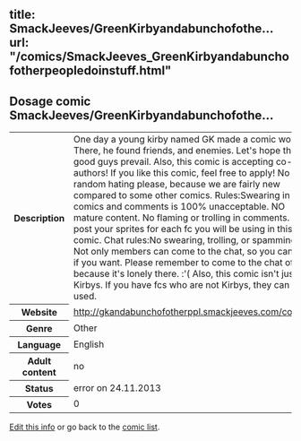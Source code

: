 title: SmackJeeves/GreenKirbyandabunchofothe...
url: "/comics/SmackJeeves_GreenKirbyandabunchofotherpeopledoinstuff.html"
---
Dosage comic SmackJeeves/GreenKirbyandabunchofothe...
-----------------------------------------

<p id="msg"></p>
<script type="text/javascript">
if (window.location.search === '?edit_info_mail=sent_ok') {
  var elem = document.getElementById("msg");
  elem.innerHTML = 'Edited information sucessfully sent for review, which is usually done daily. Thanks!';
  elem.className = 'ok';
}
</script>
<table class="comicinfo">
<tr>
<th>Description</th><td>One day a young kirby named GK made a comic world. There, he found friends, and enemies. Let's hope that the good guys prevail. Also, this comic is accepting co-authors! If you like this comic, feel free to apply! No random hating please, because we are fairly new compared to some other comics. Rules:Swearing in comics and comments is 100% unacceptable. NO mature content. No flaming or trolling in comments. Also, post your sprites for each fc you will be using in this comic. Chat rules:No swearing, trolling, or spamming. Not only members can come to the chat, so you can vist if you want. Please remember to come to the chat often, because it's lonely there. :'( Also, this comic isn't just for Kirbys. If you have fcs who are not Kirbys, they can be used.</td>
</tr>
<tr>
<th>Website</th><td><a href="http://gkandabunchofotherppl.smackjeeves.com/comics/">http://gkandabunchofotherppl.smackjeeves.com/comics/</a></td>
</tr>
<tr>
<th>Genre</th><td>Other</td>
</tr>
<tr>
<th>Language</th><td>English</td>
</tr>
<tr>
<th>Adult content</th><td>no</td>
</tr>
<tr>
<th>Status</th><td>error on 24.11.2013</td>
</tr>
<tr>
<th>Votes</th><td>0</td>
</tr>
</table>

[Edit this info](SmackJeeves_GreenKirbyandabunchofotherpeopledoinstuff_edit.html) or go back to the [comic list](../comic-index.html).
